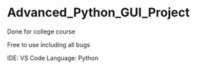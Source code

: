 # Advanced_Python_GUI_Project
Done for college course

Free to use
including all bugs

IDE: VS Code
Language: Python
